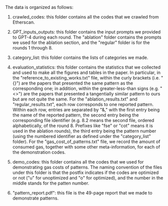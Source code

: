 The data is organized as follows:

1. crawled_codes: this folder contains all the codes that we crawled from Etherscan.

2. GPT_inputs_outputs: this folder contains the input prompts we provided to GPT-4 during each round. The "ablation" folder contains the prompts we used for the ablation section, and the "regular" folder is for the rounds 1 through 8.

3. category_list: this folder contains the lists of categories we made.

4. evaluation_statistics: this folder contains the statistics that we collected and used to make all the figures and tables in the paper. In particular, in the "reference_to_existing_works.txt" file, within the curly brackets (i.e. "{}") are the papers that presented the same pattern as the corresponding one; in addition, within the greater-less-than signs (e.g. "<>") are the papers that presented a tangentially similar pattern to ours but are not quite the same. For the "ablation_results.txt" and "regular_results.txt", each row corresponds to one reported pattern. Within each row, entries are separated by "&," with the first entry being the name of the reported pattern, the second entry being the corresponding file identifier (e.g. 8.2 means the second file, ordered alphabetically, of the round 8. Prefixes like "fse" or "cot" means it is used in the ablation rounds), the third entry being the pattern number (using the numbered identifier as defined under the "category_list" folder). For the "gas_cost_of_patterns.txt" file, we record the amount of consumed gas, together with some other meta-information, for each of the demonstration codes.

5. demo_codes: this folder contains all the codes that we used for demonstrating gas costs of patterns. The naming convention of the files under this folder is that the postfix indicates if the codes are optimized or not ("u" for unoptimized and "o" for optimized), and the number in the middle stands for the patten number.

6. "pattern_report.pdf": this file is the 49-page report that we made to demonstrate patterns.
